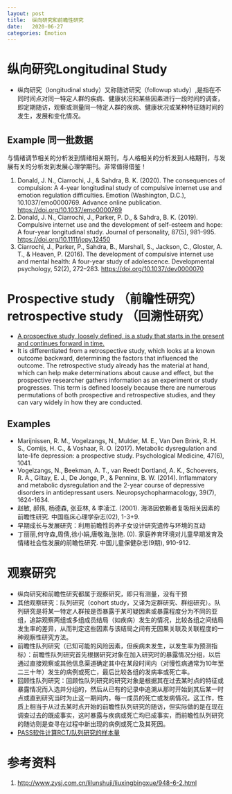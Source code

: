 ```yaml
---
layout: post
title:  纵向研究和前瞻性研究
date:   2020-06-27 
categories: Emotion
---
```




# 纵向研究Longitudinal Study 

* 纵向研究（longitudinal study）又称随访研究（followup study）,是指在不同时间点对同一特定人群的疾病、健康状况和某些因素进行一段时间的调查，即定期随访，观察或测量同一特定人群的疾病、健康状况或某种特征随时间的发生，发展和变化情况。

## Example 同一批数据

与情绪调节相关的分析发到情绪相关期刊，与人格相关的分析发到人格期刊，与发展有关的分析发到发展心理学期刊。非常值得借鉴！

1. Donald, J. N., Ciarrochi, J., & Sahdra, B. K. (2020). The consequences of compulsion: A 4-year longitudinal study of compulsive internet use and emotion regulation difficulties. Emotion (Washington, D.C.), 10.1037/emo0000769. Advance online publication. https://doi.org/10.1037/emo0000769
2. Donald, J. N., Ciarrochi, J., Parker, P. D., & Sahdra, B. K. (2019). Compulsive internet use and the development of self-esteem and hope: A four-year longitudinal study. Journal of personality, 87(5), 981–995. https://doi.org/10.1111/jopy.12450
3. Ciarrochi, J., Parker, P., Sahdra, B., Marshall, S., Jackson, C., Gloster, A. T., & Heaven, P. (2016). The development of compulsive internet use and mental health: A four-year study of adolescence. Developmental psychology, 52(2), 272–283. https://doi.org/10.1037/dev0000070

# Prospective study （前瞻性研究） retrospective study （回溯性研究）

* [A prospective study, loosely defined, is a study that starts in the present and continues forward in time.](https://www.wisegeek.com/what-is-a-prospective-study.htm)
* It is differentiated from a retrospective study, which looks at a known outcome backward, determining the factors that influenced the outcome. The retrospective study already has the material at hand, which can help make determinations about cause and effect, but the prospective researcher gathers information as an experiment or study progresses. This term is defined loosely because there are numerous permutations of both prospective and retrospective studies, and they can vary widely in how they are conducted.

## Examples

* Marijnissen, R. M., Vogelzangs, N., Mulder, M. E., Van Den Brink, R. H. S., Comijs, H. C., & Voshaar, R. O. (2017). Metabolic dysregulation and late-life depression: a prospective study. Psychological Medicine, 47(6), 1041.
* Vogelzangs, N., Beekman, A. T., van Reedt Dortland, A. K., Schoevers, R. A., Giltay, E. J., De Jonge, P., & Penninx, B. W. (2014). Inflammatory and metabolic dysregulation and the 2-year course of depressive disorders in antidepressant users. Neuropsychopharmacology, 39(7), 1624-1634.
* 赵敏, 郝伟, 杨德森, 张亚林, & 李凌江. (2001). 海洛因依赖者复吸相关因素的前瞻性研究. 中国临床心理学杂志(02), 1-3+9.
* 早期成长与发展研究：利用前瞻性的养子女设计研究遗传与环境的互动
* 丁丽丽,何守森,周倩,徐小娟,唐敬海,张艳. (0). 家庭养育环境对儿童早期发育及情绪社会性发展的前瞻性研究. 中国儿童保健杂志(9期), 910-912.

# 观察研究

* 纵向研究和前瞻性研究都属于观察研究，即只有测量，没有干预
* 其他观察研究：队列研究（cohort study，又译为定群研究、群组研究）。队列研究是将某一特定人群按是否暴露于某可疑因素或暴露程度分为不同的亚组，追踪观察两组或多组成员结局（如疾病）发生的情况，比较各组之间结局发生率的差异，从而判定这些因素与该结局之间有无因果关联及关联程度的一种观察性研究方法。
* 前瞻性队列研究（已知可能的风险因素，但疾病未发生，以发生率为预测指标）：前瞻性队列研究首先根据研究对象在加入研究时的暴露情况分组，以后通过直接观察或其他信息渠道确定其中在某段时间内（对慢性病通常为10年至二三十年）发生的病例或死亡，最后比较各组的发病率或死亡率。
* 回顾性队列研究：回顾性队列研究的研究对象是根据其在过去某时点的特征或暴露情况而入选并分组的，然后从已有的记录中追溯从那时开始到其后某一时点或直到研究当时为止这一期间内，每一成员的死亡或发病情况。这工作，性质上相当于从过去某时点开始的前瞻性队列研究的随访，但实际做的是在现在调查过去的既成事实，这时暴露与疾病或死亡均已成事实，而前瞻性队列研究的随访则是查寻在过程中新出现的病例或死亡及其死因。
* [PASS软件计算RCT/队列研究的样本量](https://www.mediecogroup.com/video_detail/90/)

# 参考资料

1. http://www.zysj.com.cn/lilunshuji/liuxingbingxue/948-6-2.html

